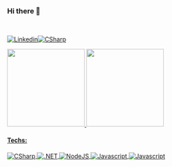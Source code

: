 ### Hi there 👋

</br>

[![Linkedin](https://img.shields.io/badge/LinkedIn-0077B5?style=for-the-badge&logo=linkedin&logoColor=white)](https://www.linkedin.com/in/bruno-gon%C3%A7alves-4b19831b8/)<a href="mailto:brunosgoncalvez@gmail.com"><img alt="CSharp" src="https://img.shields.io/badge/Gmail-D14836?style=for-the-badge&logo=gmail&logoColor=white"></a>

<div align="">
  <a href="https://github.com/brunogoncalvez">
  <img height="180em" src="https://github-readme-stats.vercel.app/api?username=BrunoGoncalvez&show_icons=true&theme=dark&include_all_commits=true&count_private=true"/>
  <img height="180em" src="https://github-readme-stats.vercel.app/api/top-langs/?username=BrunoGoncalvez&layout=compact&langs_count=7&theme=dark"/>
</div>


#### Techs:

<div style="display: inline_block">
    <img alt="CSharp" align="center" src="https://img.shields.io/badge/C%23-239120?style=for-the-badge&logo=c-sharp&logoColor=white">
    <img alt=".NET" align="center" src="https://img.shields.io/badge/.NET-5C2D91?style=for-the-badge&logo=.net&logoColor=white">
    <img alt="NodeJS" align="center" src="https://img.shields.io/badge/Node.js-43853D?style=for-the-badge&logo=node.js&logoColor=white">
    <img alt="Javascript" align="center" src="https://img.shields.io/badge/JavaScript-F7DF1E?style=for-the-badge&logo=javascript&logoColor=black">
    <img alt="Javascript" align="center" src="https://img.shields.io/badge/PHP-777BB4?style=for-the-badge&logo=php&logoColor=white">
</div>
